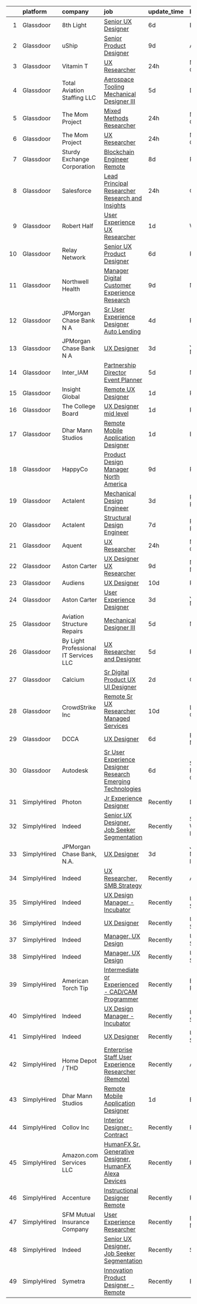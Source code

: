 

|    | platform    | company                               | job                                                                                                                                                                                                                                                                                                                                                                                                                                                                                                                                                                                                                                                                                                                                                                                                                                                                                                                                                                                                                                                                                                                                                                                                                                                                                                                                                                                                                                                                                                                                                             | update_time   | location                    |
|---:|:------------|:--------------------------------------|:----------------------------------------------------------------------------------------------------------------------------------------------------------------------------------------------------------------------------------------------------------------------------------------------------------------------------------------------------------------------------------------------------------------------------------------------------------------------------------------------------------------------------------------------------------------------------------------------------------------------------------------------------------------------------------------------------------------------------------------------------------------------------------------------------------------------------------------------------------------------------------------------------------------------------------------------------------------------------------------------------------------------------------------------------------------------------------------------------------------------------------------------------------------------------------------------------------------------------------------------------------------------------------------------------------------------------------------------------------------------------------------------------------------------------------------------------------------------------------------------------------------------------------------------------------------|:--------------|:----------------------------|
|  1 | Glassdoor   | 8th Light                             | [Senior UX Designer](https://www.glassdoor.com/partner/jobListing.htm?pos=123&ao=1136043&s=58&guid=00000182d8f5c69db7c920df7108f89d&src=GD_JOB_AD&t=SR&vt=w&cs=1_69079e7d&cb=1661497362391&jobListingId=1008081947862&jrtk=3-0-1gbcfbhm8kbmu801-1gbcfbhmo23j4000-e067101587684881-)                                                                                                                                                                                                                                                                                                                                                                                                                                                                                                                                                                                                                                                                                                                                                                                                                                                                                                                                                                                                                                                                                                                                                                                                                                                                             | 6d            | England, AR                 |
|  2 | Glassdoor   | uShip                                 | [Senior Product Designer](https://www.glassdoor.com/partner/jobListing.htm?pos=125&ao=1136043&s=58&guid=00000182d8f5c69db7c920df7108f89d&src=GD_JOB_AD&t=SR&vt=w&ea=1&cs=1_6da83ea8&cb=1661497362391&jobListingId=1008074882259&jrtk=3-0-1gbcfbhm8kbmu801-1gbcfbhmo23j4000-eba580c6d6fb590d-)                                                                                                                                                                                                                                                                                                                                                                                                                                                                                                                                                                                                                                                                                                                                                                                                                                                                                                                                                                                                                                                                                                                                                                                                                                                                   | 9d            | Austin, TX                  |
|  3 | Glassdoor   | Vitamin T                             | [UX Researcher](https://www.glassdoor.com/partner/jobListing.htm?pos=109&ao=1110586&s=58&guid=00000182d8f5c69db7c920df7108f89d&src=GD_JOB_AD&t=SR&vt=w&cs=1_f0d3a6b8&cb=1661497362389&jobListingId=1008094005143&cpc=AC285F3A3ECA6BB0&jrtk=3-0-1gbcfbhm8kbmu801-1gbcfbhmo23j4000-41d9ad3e9516528b--6NYlbfkN0DMrcEu7yrtATojKJA7cEzGQ3FdRGWLh0CZQInL4ECGI6k5tN82kdM0cJmh4vC7Ggg9temFQ244R4RgH7u1LqTSnnvL4tBuggWavBKDFW0qDSxgSPnJVpen7gyVtVtQMGiUlwH-o-mtxCc3paCn73kNC0DjDkzNbQf8fAXdUUdtTo2XdbbBpRZdi2VBZU4s4LbLaGhWd30YV7GwfRcE3TpHw8fKmwLZNBLGcP-7TgnIJv_Q5qMvw7hekhdRC6PpSLHqhVa6eJ6qnWIALZ_ksSMS_BTpZd2XdNPqYCZ31MiWSYu5qOatCwzafqa1WTUxRVB-iw5NoVdRHrtBNzGhNdpOGUXiUXPU9jn3Dc8cGATcEbobS455DUDF9rCYeKoWXsOBQt1V8fkphFp7OKEGGt9AePaK-NhQWM3heC7aADv3qlhpSgvmHV5LddZ5IGOYUD-22zB7uSf-Ma_atOmMDoHC-rFtzRsA-uA%3D)                                                                                                                                                                                                                                                                                                                                                                                                                                                                                                                                                                                                                                                                                                                                               | 24h           | Menlo Park, CA              |
|  4 | Glassdoor   | Total Aviation Staffing  LLC          | [Aerospace Tooling Mechanical Designer III](https://www.glassdoor.com/partner/jobListing.htm?pos=117&ao=1136043&s=58&guid=00000182d8f5c69db7c920df7108f89d&src=GD_JOB_AD&t=SR&vt=w&ea=1&cs=1_0dd83fb5&cb=1661497362390&jobListingId=1008082763007&jrtk=3-0-1gbcfbhm8kbmu801-1gbcfbhmo23j4000-78dc42062a7c1012-)                                                                                                                                                                                                                                                                                                                                                                                                                                                                                                                                                                                                                                                                                                                                                                                                                                                                                                                                                                                                                                                                                                                                                                                                                                                 | 5d            | Detroit, MI                 |
|  5 | Glassdoor   | The Mom Project                       | [Mixed Methods Researcher](https://www.glassdoor.com/partner/jobListing.htm?pos=102&ao=1110586&s=58&guid=00000182d8f5c69db7c920df7108f89d&src=GD_JOB_AD&t=SR&vt=w&cs=1_d978b3ea&cb=1661497362388&jobListingId=1008094382917&cpc=FA84DF7EA1EC2398&jrtk=3-0-1gbcfbhm8kbmu801-1gbcfbhmo23j4000-8c903439d4ff906b--6NYlbfkN0BDp_epf89aHDQhKpPegNJQ_ldQpEFZQsM9OcONMGxWx6pU56EKHF58QjVdAUvn2gXRtfyd_1WHfRqH7uSYUoli7EfV8YcLh__QN_kzLfROH08YDIKIwMuniaRo_ENTOGdY07fs4-FSf0PJeGrLNJ_EMdkIDNONtKuommK3wVKiT6oxe4yuKOfOJnVpD_5vtoii-oHinMwcQ7MBMcj4gSokp0c--mtrxABbrKoYBfQha2Yh8BJ9qPGRXuAaTakpj2EHYxtufRXDxUDO9VvsVs1W_nDMVqV1aVFPj_FHtHzMAgBjvJsqIw0KC-plGiSyOUf3K4GRh7g0fi3PzejmldSRp7BGdMwoqzVNdvIa5eME4ezdId6Pr4WNs3rcK3yGV-J0cqx15GnOyQvMrV8fBhoGEVkuSxT6Bkq24RoOuWdKQG8L5xYub4gVX2i9ipC9Aut0vx3VCJe37ik2pWG4TAX14ObLmKfRrqsX8vjf_xlpNCamjwI8H0oXNv_gV75fSIrbFXg4sPCy6mwFimeRWNTErHdhw_qOKbsan7-14ibVT5rHLHthu-LiXB3wGru0g-AHZdB2oiFFYA%3D%3D)                                                                                                                                                                                                                                                                                                                                                                                                                                                                                                                                                                                                                      | 24h           | Menlo Park, CA              |
|  6 | Glassdoor   | The Mom Project                       | [UX Researcher](https://www.glassdoor.com/partner/jobListing.htm?pos=103&ao=1110586&s=58&guid=00000182d8f5c69db7c920df7108f89d&src=GD_JOB_AD&t=SR&vt=w&cs=1_43b2bafd&cb=1661497362388&jobListingId=1008094382915&cpc=A65DF3A704A48F9B&jrtk=3-0-1gbcfbhm8kbmu801-1gbcfbhmo23j4000-bd3f134bc8d19219--6NYlbfkN0BDp_epf89aHDQhKpPegNJQ_ldQpEFZQsM9OcONMGxWx6pU56EKHF58QjVdAUvn2gXRtfyd_1WHfS740PurOM6Hx029Xn7VZZUDEG84zVaQob4FsQimi6mSk5RPERqfD6Ie5MIgYQodhByEv93feRT9rPRYHFogKK_NOmgx2C_5wdp4y3ItsKpZJYmFwzwCH5duaPpamRYfO-1zwkQk_HrmgNR0qQ3L2YhGovwxeG1L114NXQtLy3JyWlnoET0afutVFzhpAs2M3P5fYuwc-UXpMTBMPgX2K0wqV23oa4OhTsiSUyNttA13uvBIPur3kGOoKjRuZHxu7cD0_bbCP1Gx75h3MtbjUFr_u8iXdQcJIETGBnEPhvLxhAjwL2k-Gx4fRwf3bMctDsBAwnbF8ELlbzot6aooJyPcjTEf3a6-MHSpUh5eHTbbeO5EGe40KB68tN6CCOx_iDWBtoFqX_TDlhlMRTNZYaPIsJYHqJ7pqvNz-DkWeYUsaSYWWi21iPaRt5a79Qibxkq9MtLwG44HoKcslhxRyZTQlJAVCasxERkPRvAJ3I-Ihnpt1qfQHVg5938DA4-1Og%3D%3D)                                                                                                                                                                                                                                                                                                                                                                                                                                                                                                                                                                                                                                 | 24h           | Menlo Park, CA              |
|  7 | Glassdoor   | Sturdy Exchange Corporation           | [Blockchain Engineer  Remote ](https://www.glassdoor.com/partner/jobListing.htm?pos=122&ao=1136043&s=58&guid=00000182d8f5c69db7c920df7108f89d&src=GD_JOB_AD&t=SR&vt=w&ea=1&cs=1_aa7b0169&cb=1661497362391&jobListingId=1008076436726&jrtk=3-0-1gbcfbhm8kbmu801-1gbcfbhmo23j4000-00eff58dac326956-)                                                                                                                                                                                                                                                                                                                                                                                                                                                                                                                                                                                                                                                                                                                                                                                                                                                                                                                                                                                                                                                                                                                                                                                                                                                              | 8d            | Remote                      |
|  8 | Glassdoor   | Salesforce                            | [Lead   Principal Researcher   Research and Insights](https://www.glassdoor.com/partner/jobListing.htm?pos=128&ao=1136043&s=58&guid=00000182d8f5c69db7c920df7108f89d&src=GD_JOB_AD&t=SR&vt=w&cs=1_0aeb6263&cb=1661497362391&jobListingId=1008094963732&jrtk=3-0-1gbcfbhm8kbmu801-1gbcfbhmo23j4000-28ce8c3c46bbce43-)                                                                                                                                                                                                                                                                                                                                                                                                                                                                                                                                                                                                                                                                                                                                                                                                                                                                                                                                                                                                                                                                                                                                                                                                                                            | 24h           | California                  |
|  9 | Glassdoor   | Robert Half                           | [User Experience  UX  Researcher](https://www.glassdoor.com/partner/jobListing.htm?pos=112&ao=1110586&s=58&guid=00000182d8f5c69db7c920df7108f89d&src=GD_JOB_AD&t=SR&vt=w&ea=1&cs=1_471634a9&cb=1661497362390&jobListingId=1008091743110&cpc=2CAED5C921A5F994&jrtk=3-0-1gbcfbhm8kbmu801-1gbcfbhmo23j4000-c5292fd203da2651--6NYlbfkN0CpzDdaQkua3np5pkmj49lKioZwmwxQ-yx5plwbYmV_M5JFnt4wdhB53gBzkkA6HU0Ps0vGBy7UY37xGDyPokCn0jmS0YR3XI-8R4zPgGHURz85BK8oz20U2gx8bLdUwTlU0H_1ASxWBVq107J8CJlXJgXceMBI_iPRuoxkr5Xd-bWoJ-FmBfUJ5-sq2uCCVbJ6ReaP8hmdb54NMV6YcDIJhvQR8wScki0qc60vabLhCm40nFboxAtAld-zD1L3sDtJbAWTBV7ZUgOjDwU8SpXPUsGxzRWGxuDN6uRjuG6WopZh8_xPtkfRhgtItvceFv-1Z2-nFhm7A81BOE_GSpw-WHnObIidx1FpZMaPBexu3ILKI-e-PIGPtDLarLyKu0iZ0gF9PbtfLP6ryUmRtz09vlahStlmCEjqWyj7V-qcROstSyuM_5z4xYBvmT7Cdu-wex-zY-HOR1cM4C5KbuQjDDYH1QhNkQ2LJDEJkYAxZiPJLrJOVz2BPEwt0_ipsOArk_6L1XAEn7iUEFI90rHSeBf-acYgnTLGO2N3xjtxf06jqUFg-XwDrt9TG5P9cnI%3D)                                                                                                                                                                                                                                                                                                                                                                                                                                                                                                                                                                                                                        | 1d            | Wayne, NJ                   |
| 10 | Glassdoor   | Relay Network                         | [Senior UX Product Designer](https://www.glassdoor.com/partner/jobListing.htm?pos=130&ao=1136043&s=58&guid=00000182d8f5c69db7c920df7108f89d&src=GD_JOB_AD&t=SR&vt=w&ea=1&cs=1_53b4e1f8&cb=1661497362392&jobListingId=1008081457918&jrtk=3-0-1gbcfbhm8kbmu801-1gbcfbhmo23j4000-f4302859326ff3f5-)                                                                                                                                                                                                                                                                                                                                                                                                                                                                                                                                                                                                                                                                                                                                                                                                                                                                                                                                                                                                                                                                                                                                                                                                                                                                | 6d            | Radnor, PA                  |
| 11 | Glassdoor   | Northwell Health                      | [Manager  Digital Customer Experience Research](https://www.glassdoor.com/partner/jobListing.htm?pos=108&ao=1110586&s=58&guid=00000182d8f5c69db7c920df7108f89d&src=GD_JOB_AD&t=SR&vt=w&cs=1_bdf46588&cb=1661497362389&jobListingId=1008074844388&cpc=C4A69CCDBB3B9599&jrtk=3-0-1gbcfbhm8kbmu801-1gbcfbhmo23j4000-fc022f85d3b900a8--6NYlbfkN0AZWWK9Dkq8A_dUHCdj_uLeVWsWS91-0wEhlKVHwzSsO9Etv9WaFTD0YdZedibhSBs_AidpMc5okhucwQ3qDq422HNFwM2on2Hs7x3WFCypOLI7iO5i1l7VM2d_U2slGIIiDblGxlFbP0vbtFBJ-LIsKnMpTrjoIDdrA40tY69HsS-FlX60wwFpnwqUcfO50r-iK1r6nT0edn6M-Li4DdcoGDNMTZ5htm1z76JCNjHD_7qLJe6ET0tS8OkxNeaFMcEIGB7Tp-yjf5QEUqHX_GtePNM2f4M0NZ1CmHYEHo5sbEjb8b-2S9UC0lp_OKKPGL9745-XayERpqmjjlfQwOZXCRP3Ex9Ux7HVHkv8RSOK--44KiHPN920LZvr9DJzDwyc8UMqCUkr-qE4rytLLFy0RyI0asca2yOiM-ehzoenblMq5bzHj5TQpkJgOKfqUGfi_6YUHpG7qE3pdQpqjAc82ipv2xLbz91gAsPbc33Ob9_yV4SHMxbGO2Il-KZWu0fSyb5v85KBGEr-uCU0QYMc8p4_RZEnHRYuyT-Fw0cILruPh-zYqKwct0UiRf4IW9WcJTyfL8mtz8sexlNoHojJyh4Bf_ujF3cSoVoyeL3R4NtT1Sahcp1YKG7oqAza1LOatTa_gH4rjeOV1kFnOlPMcEeCRuslROlxNQ4jt0zLf8FBKqtukOP1MiV_4NdtIldmC6Dv183BW76wOPQ-QRHBnBK_dUzjxbhK59PUvAsHjlJ8Mhv1HiUV8dbyD7ns1fI8Li6B9xnsUn6IW3mIlgEwV34u5lYJ2t4EzUCXcXjluYZ4pVrWzA4S2uMQYLQbmf15MPyMqtmJ5ls32AV0NCX7y-UjnJyd3Iqx_k2In8k4plUDih14lzEFWOBAy1rwq4MVkJkSDuTkGu30QelhTuGgammCQ50F9d_hWP1yfh4nofPFLs7f6k0p_RqhEsTTv87No3I2txdyf5q84wZJ4Vulr_W061F4Ktd2_KEOI52QYIA4IzDUCkX87aTlw0_imsHUAU-qCcMXoxN-dzeOE2F2NwkY6VNjcl6g5KG2tlQquVcIorTTyIHJLZMDe5VkW9xy84SmcJsbOAM0i8Bnf9G16eXnr2ZZeJLMiBjPDgFwBjRKRxU65Od5P3bfkZN8kYoV-ztsQ6h6lA%3D%3D) | 9d            | Melville, NY                |
| 12 | Glassdoor   | JPMorgan Chase Bank  N A              | [Sr User Experience Designer   Auto Lending](https://www.glassdoor.com/partner/jobListing.htm?pos=129&ao=1136043&s=58&guid=00000182d8f5c69db7c920df7108f89d&src=GD_JOB_AD&t=SR&vt=w&cs=1_48720ee1&cb=1661497362392&jobListingId=1008084327996&jrtk=3-0-1gbcfbhm8kbmu801-1gbcfbhmo23j4000-afa2e6bb2b72166c-)                                                                                                                                                                                                                                                                                                                                                                                                                                                                                                                                                                                                                                                                                                                                                                                                                                                                                                                                                                                                                                                                                                                                                                                                                                                     | 4d            | Plano, TX                   |
| 13 | Glassdoor   | JPMorgan Chase Bank  N A              | [UX Designer](https://www.glassdoor.com/partner/jobListing.htm?pos=120&ao=1136043&s=58&guid=00000182d8f5c69db7c920df7108f89d&src=GD_JOB_AD&t=SR&vt=w&cs=1_57f63c06&cb=1661497362391&jobListingId=1008087365752&jrtk=3-0-1gbcfbhm8kbmu801-1gbcfbhmo23j4000-50b7487379b535df-)                                                                                                                                                                                                                                                                                                                                                                                                                                                                                                                                                                                                                                                                                                                                                                                                                                                                                                                                                                                                                                                                                                                                                                                                                                                                                    | 3d            | Jersey City, NJ             |
| 14 | Glassdoor   | Inter_IAM                             | [Partnership Director   Event Planner](https://www.glassdoor.com/partner/jobListing.htm?pos=121&ao=1136043&s=58&guid=00000182d8f5c69db7c920df7108f89d&src=GD_JOB_AD&t=SR&vt=w&ea=1&cs=1_86ca1dc5&cb=1661497362391&jobListingId=1008082377247&jrtk=3-0-1gbcfbhm8kbmu801-1gbcfbhmo23j4000-3b17702d11cb6601-)                                                                                                                                                                                                                                                                                                                                                                                                                                                                                                                                                                                                                                                                                                                                                                                                                                                                                                                                                                                                                                                                                                                                                                                                                                                      | 5d            | Manhattan                   |
| 15 | Glassdoor   | Insight Global                        | [Remote UX Designer](https://www.glassdoor.com/partner/jobListing.htm?pos=101&ao=1110586&s=58&guid=00000182d8f5c69db7c920df7108f89d&src=GD_JOB_AD&t=SR&vt=w&ea=1&cs=1_e4fd0bf9&cb=1661497362389&jobListingId=1008091365784&cpc=AC285F3A3ECA6BB0&jrtk=3-0-1gbcfbhm8kbmu801-1gbcfbhmo23j4000-ec1458d8e905993c--6NYlbfkN0BKkHZu3wF05EeDimN_p6sYpKCMArvwa95YdH7UpkaBCobj99dZAfyu9JevU964-bJuT6Bg-Z4f2_GkibpBAFk6MYGxRkkRGuJVZMnPcKredvhBN6HamDdEM5dpf-N6RkhyAsAlPgZNVlNobNczan-t5sXlVSdc2nYvmL8QBiDGy8aZiMSYIkdF1PltkTUZtxzNiJXXJOFGtbSyq9_dl6lEeWFTjeHrrE8AcNI9w0zQ7KnFBA9mR_dHVYl_tTfD6nLKJ9fHSRFXX9mB4KSoKe6KiLDH9M1iQsoa6R21OXQ22LXkBrKHupXpGDfskp8tMnwZmg9i38h2t0gWdu93IiZFPYCjTGJnWpwPQQFHr_OTkjl5d9FwMNSxNdP1n9AvansHg_yZKEpvkDrpJFtKe4SOTdAu7yZ4mDmrCtOytBomvRQNYu767TYzTvuDdEh7gFYOqtmqyE4Q-qO6Y3vNEaWMgZzjIBdUdEUdnmjk2Ce1CCI816nTvJvUg2gv5OD-FP4%3D)                                                                                                                                                                                                                                                                                                                                                                                                                                                                                                                                                                                                                                                                                                     | 1d            | Remote                      |
| 16 | Glassdoor   | The College Board                     | [UX Designer   mid level](https://www.glassdoor.com/partner/jobListing.htm?pos=119&ao=1136043&s=58&guid=00000182d8f5c69db7c920df7108f89d&src=GD_JOB_AD&t=SR&vt=w&cs=1_4e1c9edc&cb=1661497362390&jobListingId=1008092282363&jrtk=3-0-1gbcfbhm8kbmu801-1gbcfbhmo23j4000-086a4eae3be896a2-)                                                                                                                                                                                                                                                                                                                                                                                                                                                                                                                                                                                                                                                                                                                                                                                                                                                                                                                                                                                                                                                                                                                                                                                                                                                                        | 1d            | Remote                      |
| 17 | Glassdoor   | Dhar Mann Studios                     | [Remote Mobile Application Designer](https://www.glassdoor.com/partner/jobListing.htm?pos=113&ao=1136043&s=58&guid=00000182d8f5c69db7c920df7108f89d&src=GD_JOB_AD&t=SR&vt=w&ea=1&cs=1_884a465e&cb=1661497362390&jobListingId=1008090242917&jrtk=3-0-1gbcfbhm8kbmu801-1gbcfbhmo23j4000-08bc5fa4cfca7635-)                                                                                                                                                                                                                                                                                                                                                                                                                                                                                                                                                                                                                                                                                                                                                                                                                                                                                                                                                                                                                                                                                                                                                                                                                                                        | 1d            | Burbank, CA                 |
| 18 | Glassdoor   | HappyCo                               | [Product Design Manager   North America](https://www.glassdoor.com/partner/jobListing.htm?pos=124&ao=1136043&s=58&guid=00000182d8f5c69db7c920df7108f89d&src=GD_JOB_AD&t=SR&vt=w&ea=1&cs=1_fd781190&cb=1661497362391&jobListingId=1008074103603&jrtk=3-0-1gbcfbhm8kbmu801-1gbcfbhmo23j4000-3994115f2e2e5f1d-)                                                                                                                                                                                                                                                                                                                                                                                                                                                                                                                                                                                                                                                                                                                                                                                                                                                                                                                                                                                                                                                                                                                                                                                                                                                    | 9d            | Remote                      |
| 19 | Glassdoor   | Actalent                              | [Mechanical Design Engineer](https://www.glassdoor.com/partner/jobListing.htm?pos=110&ao=1110586&s=58&guid=00000182d8f5c69db7c920df7108f89d&src=GD_JOB_AD&t=SR&vt=w&ea=1&cs=1_eb4f18a8&cb=1661497362390&jobListingId=1008086332796&cpc=654405A9B1E0A9F5&jrtk=3-0-1gbcfbhm8kbmu801-1gbcfbhmo23j4000-017229d998c9fcc8--6NYlbfkN0ChYVx_I3yfZ_JDY3EFoivtqvi_stwnZ_kRt8Dowt_l_d1ydueao4NE-oUleRJ4yhhR5OFf30khk7M_kireVAqUoPiw6o9HGl9MbcV8-REeytcG47fTYYRYJxkhbUNwbo74nZHyU4pG3JSre0amgNy1FsEE9jSVf3_tm5p8FOPXCvSc_ASmoE74EIqXkHDn4TtOQ5oE-CtzbCGRJpPzH1N86JOCWWu2Y7EWGas4YB9y4dr85hd9aXkmUe4M61hCrQmpLVL8Ka0c5e232RIYuNZfr3c0y6--5z_LqNEcOm2KeuQ1T5ooySZIMnWA5ZiXOvoIMW3j33oZfjrNUQZkhRQ5zuLrQ5GCa6pfuVKLwiKVTk0qbpOrjmyfPEhZg963n7OwTWBFzYafICUyBALqpnPY9wugzaKwKpwWVZU1kp5hRDV-bDxtWT-n0HI0ev03V3hFwfTWSccix_TvYme84Ua6BFYMgmN94N8L04MSur-xBquEOnWIGEu0GEYMpHtQfPPogog4ebvribcb3N32QWiQFkUPXz6ss-KsXR86VNAzccoz5NWxOL23Q5wdix-wipmJl-xzZlCF_LtgQYwDAuAwrKIwgGMzRzDtRKm2SimE1zSwVS91F1DmOureOPMjNmc4sbxg7nhbt-g1s0vTSSpirIrFzQ6XuxiSW2Cawjzh4LtguJWOgYrtfjuZJXGA6zQjalFuZIKfC7t7WsRutzlRLnhDzTUTZCVayhDG3yjOVoiV5djn4s_XWVOmsq93ebnseiGF4xfZOyxdCyhdWFMS9Ehvcj6cKKbjlUge_8d4ghvrNQYucV70DyLoG8iBdPEFtYN3rvEq2mvSh2KVcj9S8McjfZTstHhoSu9gQ3Hcr6Wxr4BQcLb7ollk5YrsBJNfJuREqBoXnAGigaUQkut7ITS4FDVLHxVMURJ0Dk8ZiVoI7hRDzS5XjfTxMZ9RLSFAmcroy7asJu1AnO9WLUdZ)                                                                                                                                                                                                           | 3d            | Ridley Park, PA             |
| 20 | Glassdoor   | Actalent                              | [Structural Design Engineer](https://www.glassdoor.com/partner/jobListing.htm?pos=111&ao=1110586&s=58&guid=00000182d8f5c69db7c920df7108f89d&src=GD_JOB_AD&t=SR&vt=w&ea=1&cs=1_c5d7f54c&cb=1661497362390&jobListingId=1008079990353&cpc=FB7E4A1762AE5BEC&jrtk=3-0-1gbcfbhm8kbmu801-1gbcfbhmo23j4000-6346d5601b55ba1a--6NYlbfkN0ChYVx_I3yfZ_JDY3EFoivtqvi_stwnZ_kRt8Dowt_l_d1ydueao4NE-oUleRJ4yhjYQ8re3c_EmnQibynnB_qV6-GQB9cYjjfu95_I5YJhzBMVV1ON23etcvxQ-FQ6zTpuy3BYcXxg7M-_oq3S-2cnUiOgm6aTrXBIU0rpbsFwrlLeJKfl3EOHqXY9FID6eYPvoqurPEWtGLSL-ekW4sTlcEoGJWejSzZD_9Qpy4YepEgtGp9Muwonc-GTf388-btZFnTqukjikpQLtsFEkS5bPuFCe2EbuOBOAq0lCke1cAA_oq60zod7p-Eqcce5-30_WqymkZZ3jZ9Rq7yPsUkS2dc4kkX3aRhik4sprJ7fAliO2vmfCFWIKe1rSPVgru8n51-ChSpHZ6w-gJFYgGOkXAUecQPx4YHT828rQNZ67eGCfBHXmSYhI-LwGFxrzh5qeOnFgnp4i5fQvXZB4OmcZfrCkM28dZucRJmqi8DjYmVT6VD2OfeQtZud1PwGPVM8X9L2U63Rpw7sFX0yhUPddZ4YIiaxP6af8yh0Rk-KGAp41gKSJMG85sfMznQ9tRMCOH4kL5J8cqGUILCRmZATfdnl3kXcOROaCmneW2nyeMHHteJA2hi3wOwCcNKggn7HrnM83ks7UsHbt4Ypr0Ckwe7V7n2hm5bLapvXsafVjm5oo6KB4zuQ8dVhSPS-U_BlZae8JoHEsHAIhudgOGvoqjDdF6RGOJyIbnnwhIjOcyEXNDBnxUAJdkDsag7PkMhSSGLWsTH5OZ4YWeHoqmKsuqvewC9mionn5dWrNV_-kQkuMH2jl4XkXJBqLqQONC422Vr0cD_1SbGjcCNfWZ2lpibYg2_kc2FbXLEGZ4oWIbPGYHfjcQf7L-UrSbXKx_E5Xr76GzFuEfRlQr2FoED1zxcXhhIrY7T5R8Xp3_qcRuX9vBS_k4kJ-RpmDHi42xvJHW6FEMJOvmky8cP0xm-IImuu3rJMpn4%3D)                                                                                                                                                                                             | 7d            | Ridley Park, PA             |
| 21 | Glassdoor   | Aquent                                | [UX Researcher](https://www.glassdoor.com/partner/jobListing.htm?pos=106&ao=1110586&s=58&guid=00000182d8f5c69db7c920df7108f89d&src=GD_JOB_AD&t=SR&vt=w&cs=1_063de1f7&cb=1661497362389&jobListingId=1008094068121&cpc=334ABAF5D42DC775&jrtk=3-0-1gbcfbhm8kbmu801-1gbcfbhmo23j4000-99edb61b41aee604--6NYlbfkN0DMrcEu7yrtATojKJA7cEzGQ3FdRGWLh0CZQInL4ECGI9gD0Wolx9R2v-Aex0-GK073JfeDa6HIKTE7_wlPVOTQI7EgKAEN1KjxTrheletNfAugbl_Jx99Ysu2lsmOBFJLYVrZAT7wSHe4eQ5zK1Ve8XCMYYkxNdRd7MRSmRJWg0eeR2l6Frgco0IaRljL6JpeX1h9grGEQeF7MNb8AbZkaODT6hdMinOOjXX5iBbINE4oYZIxSfTYvvNo1ovE_D2FziKsuvMUmv1HheVaOe41xvzXceMM2dtj56xvtSRn3O-C4PylSZ0bicv2b6KokA71Fnp-v8nPr9v2vTH4-zrIbH0fziPqd15g0VgMTFc5M8rygYfeeLH6gM3-bBB5qsk_DESnneTagmKbk87OcYsFiunj1Tz_-S1-r5J3yZ_vJK_X2qKUlI86Q7-_z646mXR-L19k0_8-2eg%3D%3D)                                                                                                                                                                                                                                                                                                                                                                                                                                                                                                                                                                                                                                                                                                                                                                 | 24h           | Menlo Park, CA              |
| 22 | Glassdoor   | Aston Carter                          | [UX Designer   UX Researcher](https://www.glassdoor.com/partner/jobListing.htm?pos=107&ao=1110586&s=58&guid=00000182d8f5c69db7c920df7108f89d&src=GD_JOB_AD&t=SR&vt=w&ea=1&cs=1_4395217f&cb=1661497362389&jobListingId=1008075188583&cpc=8795CF9063CD573D&jrtk=3-0-1gbcfbhm8kbmu801-1gbcfbhmo23j4000-cd1300f5aba6fcb1--6NYlbfkN0ChYVx_I3yfZ_JDY3EFoivtqvi_stwnZ_kRt8Dowt_l_d1ydueao4NEv8X4QANiVn_gRWtx91__PNDfmIkRIx-R96tGo_9SMxLV5pZ-3umaO2JaFZzT0ER4IagmN9WbYQyqLTi6YZMh4GbRQdoRFZmHNH-fcaMovnTiqIZUo9ZoAXLiwjPv_60KOIcbVwk0IT8KO2QFmI657Sf36U1guPbjxQGgaWS_sQdhlA9aJLM-7DCY0Vd5Qz4esCZCaUOHSXogYdL7j5ellurRCcL9LgfBHA4p8qqyN_TdZ5k5GlGny2gpTuBX2RlRbJolev1QhoPyuRg57VMTyjTrJADljSKMCS6o4MqifsA3BTMrjUkDB7ZJh8k-5szPmYm9-GhE4jlwsgh9BfbrE1ZLT8VL5AeYlgH0YGblHH0NGWDeh7kZh60An3lHnCoVkK0yYQh92mtz9i1U4bzbboE3O9p6UW7nGGSijYLUB8omb3ZeaLjglnd0tzjO6KjrxgtBwXYGBdC6lptx8qI2uQseYMtZRMKH46ROvxcKYjnQbzZqBgL_KUpmOyC3yh__RsR1l3JfB3vX6f58gHtIkR1tDNz8XlmgMPJbnpzsIBTthPakOJUZBnv8b8WBemauvR_jy0RvNrWW6XIgtsjdscqGcyEupf7nvw65pIiCfcQ82I7KCdApuPzj_v1rAv3k2Xiyfv5aNJdYrVObF49LRQuHemsbrVgg5IxKV-iLxmqBAT9dDpu1tR-ijS9NMLp4FZbat4QUB6tn1LbpVKhu17iFiqvH-Ze70H8oTfSiqTWATrvEPrMcyokEln1o5WBfRmxeDIjY1533tki7Cs_NhTL-K7A0gkwqmQBcQ5G9h-nKgCIdS1D-GnpCaq1MjKVBF_8GNjGplY_qhcVAT71u1Sn9KkTY9Yoze1yh-zLDtbYFeOXRyeyjFNwodHlx5nGIJ_EzjwvpMdYrxkPmp600YQ%3D%3D)                                                                                                                                                                                                              | 9d            | New York, NY                |
| 23 | Glassdoor   | Audiens                               | [UX Designer](https://www.glassdoor.com/partner/jobListing.htm?pos=114&ao=1136043&s=58&guid=00000182d8f5c69db7c920df7108f89d&src=GD_JOB_AD&t=SR&vt=w&cs=1_24cb98ae&cb=1661497362390&jobListingId=1008072020113&jrtk=3-0-1gbcfbhm8kbmu801-1gbcfbhmo23j4000-417481361945e9bd-)                                                                                                                                                                                                                                                                                                                                                                                                                                                                                                                                                                                                                                                                                                                                                                                                                                                                                                                                                                                                                                                                                                                                                                                                                                                                                    | 10d           | Remote                      |
| 24 | Glassdoor   | Aston Carter                          | [User Experience Designer](https://www.glassdoor.com/partner/jobListing.htm?pos=104&ao=1110586&s=58&guid=00000182d8f5c69db7c920df7108f89d&src=GD_JOB_AD&t=SR&vt=w&ea=1&cs=1_3229c21a&cb=1661497362389&jobListingId=1008086334115&cpc=8795CF9063CD573D&jrtk=3-0-1gbcfbhm8kbmu801-1gbcfbhmo23j4000-f53d898501af17f2--6NYlbfkN0ChYVx_I3yfZ_JDY3EFoivtqvi_stwnZ_kRt8Dowt_l_d1ydueao4NEv8X4QANiVn8qjFw-wkkj1ELL862tO0P_oeHPBppKxP_04ugC5i8cETMXzXUlErGc_0HpM2LBb5_x0Rdvc1E9FU6sGugFy-jn9Uj5TLmPD2B5FmE7jQD_QhpwdN7YbxwsVyK8F6P-MabXwP55ZCd5wo5ew8JsJwLZ4teE0ueWaOK1uvaDRs6y9h7ukqv83c3aQQE0WfzBd_U2L-vETKKBW-M4NZ4NNMLxTa8Dv3hWO2CGEXmzo9X_kMBzpYVhimzVAabv9yWSvR081r0LmC3GstJGfu8vVRKQGe6c4xCsDsSR7fBy6X3bcekyqZiIl5mhOoukAWKmkzkOWw4_5SWLW6qX_-1BSYwVPF4uROqMl2QYMP9P99RScrt4bZhidEpmYTdNdnbY5IgY1kRbZilobqo4rvaRlEDU9Xo50resnpF5qsQAVMFu0SsFigmnQmM-ZKVWHOXkLKR0gjncXuHOnMzKluff3YryOgaimgwvYDty0BL3rrjnbzbGSJ57YCAMIfsNhoyDdb39-qr1mD4Pludl697N7YcObHCDvrWSYHTehOLmKQnUhpVXw-Y5_mG-okE3v81h3VavZdnYfEzt_RoqRxUXB_b7dXUj3TU15M0uif2guWCooiF6TT8n1J0Fq9gztN9vnT40RAuArFH_BlfK3xdO7-poYvGvyjfSrV1F2RDtEMqEF8-pKF17Saziu7Pu0R7aZWcz0ganvntI2HQt1g3W450huH3rUOJjB9gvwHpD-AQ1U_KzYUxjY3BVgKaHhyjJkDEHv0T6qnNcDllJkqgkPia7dyRnu2E-mYqRAUBbxokw25Eav53o7WELzAVokx8vMOjtT53WyCfg48o14pZd9BeihuDmFBn4KkZzZirQq_4N3u7VEU6gOjnSrU9tpsEnoglX-mGF9nV6Lg%3D%3D)                                                                                                                                                                                                                 | 3d            | Jersey City, NJ             |
| 25 | Glassdoor   | Aviation Structure Repairs            | [Mechanical Designer III](https://www.glassdoor.com/partner/jobListing.htm?pos=115&ao=1136043&s=58&guid=00000182d8f5c69db7c920df7108f89d&src=GD_JOB_AD&t=SR&vt=w&ea=1&cs=1_9efa1f69&cb=1661497362390&jobListingId=1008082860838&jrtk=3-0-1gbcfbhm8kbmu801-1gbcfbhmo23j4000-333071f653cf1e53-)                                                                                                                                                                                                                                                                                                                                                                                                                                                                                                                                                                                                                                                                                                                                                                                                                                                                                                                                                                                                                                                                                                                                                                                                                                                                   | 5d            | Macomb, MI                  |
| 26 | Glassdoor   | By Light Professional IT Services LLC | [UX Researcher and Designer](https://www.glassdoor.com/partner/jobListing.htm?pos=116&ao=1136043&s=58&guid=00000182d8f5c69db7c920df7108f89d&src=GD_JOB_AD&t=SR&vt=w&cs=1_b5cb96e0&cb=1661497362390&jobListingId=1008082677413&jrtk=3-0-1gbcfbhm8kbmu801-1gbcfbhmo23j4000-70153aa4a9830d85-)                                                                                                                                                                                                                                                                                                                                                                                                                                                                                                                                                                                                                                                                                                                                                                                                                                                                                                                                                                                                                                                                                                                                                                                                                                                                     | 5d            | Remote                      |
| 27 | Glassdoor   | Calcium                               | [Sr  Digital Product  UX UI  Designer](https://www.glassdoor.com/partner/jobListing.htm?pos=126&ao=1136043&s=58&guid=00000182d8f5c69db7c920df7108f89d&src=GD_JOB_AD&t=SR&vt=w&ea=1&cs=1_25affe2e&cb=1661497362391&jobListingId=1008088583120&jrtk=3-0-1gbcfbhm8kbmu801-1gbcfbhmo23j4000-c6f2aa8ea0a813b9-)                                                                                                                                                                                                                                                                                                                                                                                                                                                                                                                                                                                                                                                                                                                                                                                                                                                                                                                                                                                                                                                                                                                                                                                                                                                      | 2d            | Chicago, IL                 |
| 28 | Glassdoor   | CrowdStrike  Inc                      | [Remote   Sr  UX Researcher   Managed Services](https://www.glassdoor.com/partner/jobListing.htm?pos=105&ao=1110586&s=58&guid=00000182d8f5c69db7c920df7108f89d&src=GD_JOB_AD&t=SR&vt=w&cs=1_e44a5654&cb=1661497362389&jobListingId=1008072156152&cpc=1CBFC3E34E2A31FF&jrtk=3-0-1gbcfbhm8kbmu801-1gbcfbhmo23j4000-5ada6e538c62d506--6NYlbfkN0Cu2CVlb3GO4Nf7aS8SXsFwjpUbSKkwsJRaJhRnAEdqU_xy3wLgqXZvfA4Kt5_WA9CDwqQ8oerejQYxXG3P16RFqzTZ3oU70Kcx-FwET_sQEe6tU0tEh9oxcnrbBFT1oOydid3T1_0dX1fgVR3nd8b1ztZY1HNhR_zQbh_aE9_14cnjB4afjil-_Jj_a05nRdrDGa0Y-kcGAMke1NCp3Ul0rkhsCoqPHpSDnZHFoJ_o4JJLLT0rQcsnpb9GcsXRhe5lGceRPSDNFa9qTfQSTJn0ByI7xhnPsuqov1jIgvUIt1aW3vw8Whg8_BKG4NVnAhyL2y51NRGctFVn0job9ZBW37AK-UFUMYxpeL79IxC7w4LCUtJU7BoS2Ay_06rL5rfOFF4sJFsWqdWxhU9PCUhm2-rvzqjnJS74jbLOYx77Ubn1QYzvrdU_IH4erPTHe81OLT_ZKpriMRY675Lx3Kbcb5LDPMZKNI5795lN8B815h2IV1tYr0-lH04x9fF-wF2tcAPzLO56cxycDfXVx79cFPj5zmLY1yYGX8pvqVD5xnmbmpe0Np0141ubI90e1yDvMCKbp8mpLbOfmp4jur38xwN6IAWBSlHLnEn3xwlepoYTAUGCwK5y0T6txEju96ScmmxlzQWNrAOWaRVUqxf9010uLNI_CNpHxgKBRDPLFskRU9jprpUpqetywMRqKbS1pNExpsY7vbPZ5Ie2RaFcilU6TdXjCQRXh5Rt25VBcrMq9gd226b0)                                                                                                                                                                                                                                                                                                                                                                                                                             | 10d           | Los Angeles, CA             |
| 29 | Glassdoor   | DCCA                                  | [UX Designer](https://www.glassdoor.com/partner/jobListing.htm?pos=127&ao=1136043&s=58&guid=00000182d8f5c69db7c920df7108f89d&src=GD_JOB_AD&t=SR&vt=w&cs=1_eb8ad5a3&cb=1661497362391&jobListingId=1008081354414&jrtk=3-0-1gbcfbhm8kbmu801-1gbcfbhmo23j4000-38e3e29e91d63678-)                                                                                                                                                                                                                                                                                                                                                                                                                                                                                                                                                                                                                                                                                                                                                                                                                                                                                                                                                                                                                                                                                                                                                                                                                                                                                    | 6d            | Ellicott City, MD           |
| 30 | Glassdoor   | Autodesk                              | [Sr User Experience Designer   Research Emerging Technologies](https://www.glassdoor.com/partner/jobListing.htm?pos=118&ao=1136043&s=58&guid=00000182d8f5c69db7c920df7108f89d&src=GD_JOB_AD&t=SR&vt=w&cs=1_9a395675&cb=1661497362390&jobListingId=1008082184691&jrtk=3-0-1gbcfbhm8kbmu801-1gbcfbhmo23j4000-74eac25e2bcfcd1f-)                                                                                                                                                                                                                                                                                                                                                                                                                                                                                                                                                                                                                                                                                                                                                                                                                                                                                                                                                                                                                                                                                                                                                                                                                                   | 6d            | San Francisco, CA           |
| 31 | SimplyHired | Photon                                | [Jr Experience Designer](https://www.simplyhired.com/job/SdzAOEZoU-bi9Aw0NC50mr1-ESRDMqjcRPLJr9nLyVQZDJJ27f_LFw?q=generative+designer)                                                                                                                                                                                                                                                                                                                                                                                                                                                                                                                                                                                                                                                                                                                                                                                                                                                                                                                                                                                                                                                                                                                                                                                                                                                                                                                                                                                                                          | Recently      | Dallas, TX                  |
| 32 | SimplyHired | Indeed                                | [Senior UX Designer, Job Seeker Segmentation](https://www.simplyhired.com/job/JrNU4Yvrr9S_901VrmynkMtIOaHZEXEgMmlvCyRsAG6n-ymmoIqNqA?q=generative+designer)                                                                                                                                                                                                                                                                                                                                                                                                                                                                                                                                                                                                                                                                                                                                                                                                                                                                                                                                                                                                                                                                                                                                                                                                                                                                                                                                                                                                     | Recently      | Seattle, WA +4 locations    |
| 33 | SimplyHired | JPMorgan Chase Bank, N.A.             | [UX Designer](https://www.simplyhired.com/job/PbctCdhYWDBlu75akBeNBJKXUMpJFZIqVfVpc5Xv6KC9TLm2n02-5w?q=generative+designer)                                                                                                                                                                                                                                                                                                                                                                                                                                                                                                                                                                                                                                                                                                                                                                                                                                                                                                                                                                                                                                                                                                                                                                                                                                                                                                                                                                                                                                     | 3d            | Jersey City, NJ +1 location |
| 34 | SimplyHired | Indeed                                | [UX Researcher, SMB Strategy](https://www.simplyhired.com/job/f6xfgRp6ncb3mweiYpJl0lcNh6RqwiRhOXD0BcxGCk6ks_GAha9s_g?q=generative+designer)                                                                                                                                                                                                                                                                                                                                                                                                                                                                                                                                                                                                                                                                                                                                                                                                                                                                                                                                                                                                                                                                                                                                                                                                                                                                                                                                                                                                                     | Recently      | Austin, TX                  |
| 35 | SimplyHired | Indeed                                | [UX Design Manager - Incubator](https://www.simplyhired.com/job/P2Qah3KvihmY9oU0JZ6WySv4uubZCo-4_kG0Bvf_fuSu6ca78-sPKg?q=generative+designer)                                                                                                                                                                                                                                                                                                                                                                                                                                                                                                                                                                                                                                                                                                                                                                                                                                                                                                                                                                                                                                                                                                                                                                                                                                                                                                                                                                                                                   | Recently      | United States               |
| 36 | SimplyHired | Indeed                                | [UX Designer](https://www.simplyhired.com/job/URziMhrNTaKa1PLKfIfrhF-GuRmaj4gn2FhVHZfhBU3tWsV0R0J4dw?q=generative+designer)                                                                                                                                                                                                                                                                                                                                                                                                                                                                                                                                                                                                                                                                                                                                                                                                                                                                                                                                                                                                                                                                                                                                                                                                                                                                                                                                                                                                                                     | Recently      | United States               |
| 37 | SimplyHired | Indeed                                | [Manager, UX Design](https://www.simplyhired.com/job/Bq589sK4IRMfwF5-KARscZ6LsNo2I05ZrwbHgWV1WMmQn8wB-Cg3yw?q=generative+designer)                                                                                                                                                                                                                                                                                                                                                                                                                                                                                                                                                                                                                                                                                                                                                                                                                                                                                                                                                                                                                                                                                                                                                                                                                                                                                                                                                                                                                              | Recently      | United States               |
| 38 | SimplyHired | Indeed                                | [Manager, UX Design](https://www.simplyhired.com/job/Bq589sK4IRMfwF5-KARscZ6LsNo2I05ZrwbHgWV1WMmQn8wB-Cg3yw?q=generative+designer)                                                                                                                                                                                                                                                                                                                                                                                                                                                                                                                                                                                                                                                                                                                                                                                                                                                                                                                                                                                                                                                                                                                                                                                                                                                                                                                                                                                                                              | Recently      | United States               |
| 39 | SimplyHired | American Torch Tip                    | [Intermediate or Experienced - CAD/CAM Programmer](https://www.simplyhired.com/job/ifV5vJ5oIJ-RFxVjcNkr2FGqpGsMGx_xuALRe694-z420ejluC13oA?q=generative+designer)                                                                                                                                                                                                                                                                                                                                                                                                                                                                                                                                                                                                                                                                                                                                                                                                                                                                                                                                                                                                                                                                                                                                                                                                                                                                                                                                                                                                | Recently      | Bradenton, FL               |
| 40 | SimplyHired | Indeed                                | [UX Design Manager - Incubator](https://www.simplyhired.com/job/P2Qah3KvihmY9oU0JZ6WySv4uubZCo-4_kG0Bvf_fuSu6ca78-sPKg?q=generative+designer)                                                                                                                                                                                                                                                                                                                                                                                                                                                                                                                                                                                                                                                                                                                                                                                                                                                                                                                                                                                                                                                                                                                                                                                                                                                                                                                                                                                                                   | Recently      | United States               |
| 41 | SimplyHired | Indeed                                | [UX Designer](https://www.simplyhired.com/job/URziMhrNTaKa1PLKfIfrhF-GuRmaj4gn2FhVHZfhBU3tWsV0R0J4dw?q=generative+designer)                                                                                                                                                                                                                                                                                                                                                                                                                                                                                                                                                                                                                                                                                                                                                                                                                                                                                                                                                                                                                                                                                                                                                                                                                                                                                                                                                                                                                                     | Recently      | United States               |
| 42 | SimplyHired | Home Depot / THD                      | [Enterprise Staff User Experience Researcher (Remote)](https://www.simplyhired.com/job/_6KA6Ot2RbO-Q2l_ypsqbXJEK-0kimHl75gHRJhJiBF8iWuwC5lLew?q=generative+designer)                                                                                                                                                                                                                                                                                                                                                                                                                                                                                                                                                                                                                                                                                                                                                                                                                                                                                                                                                                                                                                                                                                                                                                                                                                                                                                                                                                                            | Recently      | Atlanta, GA                 |
| 43 | SimplyHired | Dhar Mann Studios                     | [Remote Mobile Application Designer](https://www.simplyhired.com/job/-8y3oS7iysUkprsbbr7ltL-IRX9lP5LQWD7JYEx8QkL7ppf4Nz2sqg?q=generative+designer)                                                                                                                                                                                                                                                                                                                                                                                                                                                                                                                                                                                                                                                                                                                                                                                                                                                                                                                                                                                                                                                                                                                                                                                                                                                                                                                                                                                                              | 1d            | Burbank, CA                 |
| 44 | SimplyHired | Collov Inc                            | [Interior Designer-Contract](https://www.simplyhired.com/job/BWulXfwm_DajYkRoVR_cHEZ0YAw0ZzUYn4k1ZR9ZbVk7SbJZhkaf0Q?q=generative+designer)                                                                                                                                                                                                                                                                                                                                                                                                                                                                                                                                                                                                                                                                                                                                                                                                                                                                                                                                                                                                                                                                                                                                                                                                                                                                                                                                                                                                                      | Recently      | Remote                      |
| 45 | SimplyHired | Amazon.com Services LLC               | [HumanFX Sr. Generative Designer, HumanFX Alexa Devices](https://www.simplyhired.com/job/SSrYI_L00o51iyDd7qkZ-T9exLAgSWhXx3vY8D9A9QeIMCvp9Z202A?q=generative+designer)                                                                                                                                                                                                                                                                                                                                                                                                                                                                                                                                                                                                                                                                                                                                                                                                                                                                                                                                                                                                                                                                                                                                                                                                                                                                                                                                                                                          | Recently      | Remote                      |
| 46 | SimplyHired | Accenture                             | [Instructional Designer Remote](https://www.simplyhired.com/job/hr8ncoKfleUGVuo--GGLtxtufm9lBPA3q1EeawLyF1PXiiCen_poQw?q=generative+designer)                                                                                                                                                                                                                                                                                                                                                                                                                                                                                                                                                                                                                                                                                                                                                                                                                                                                                                                                                                                                                                                                                                                                                                                                                                                                                                                                                                                                                   | Recently      | Remote                      |
| 47 | SimplyHired | SFM Mutual Insurance Company          | [User Experience Researcher](https://www.simplyhired.com/job/q7YkSDr49eIMyGsjnEsWzQDcdRzh4LJi6vHhnUzHogohwIPFoCfm4w?q=generative+designer)                                                                                                                                                                                                                                                                                                                                                                                                                                                                                                                                                                                                                                                                                                                                                                                                                                                                                                                                                                                                                                                                                                                                                                                                                                                                                                                                                                                                                      | Recently      | Bloomington, MN             |
| 48 | SimplyHired | Indeed                                | [Senior UX Designer, Job Seeker Segmentation](https://www.simplyhired.com/job/JrNU4Yvrr9S_901VrmynkMtIOaHZEXEgMmlvCyRsAG6n-ymmoIqNqA?q=generative+designer)                                                                                                                                                                                                                                                                                                                                                                                                                                                                                                                                                                                                                                                                                                                                                                                                                                                                                                                                                                                                                                                                                                                                                                                                                                                                                                                                                                                                     | Recently      | Seattle, WA                 |
| 49 | SimplyHired | Symetra                               | [Innovation Product Designer - Remote](https://www.simplyhired.com/job/hSkWjaWMYgFhCFQx-vz3tfIowyPuP4lujgWiB5HyDVHP--PC0XA9tQ?q=generative+designer)                                                                                                                                                                                                                                                                                                                                                                                                                                                                                                                                                                                                                                                                                                                                                                                                                                                                                                                                                                                                                                                                                                                                                                                                                                                                                                                                                                                                            | Recently      | Bellevue, WA                |